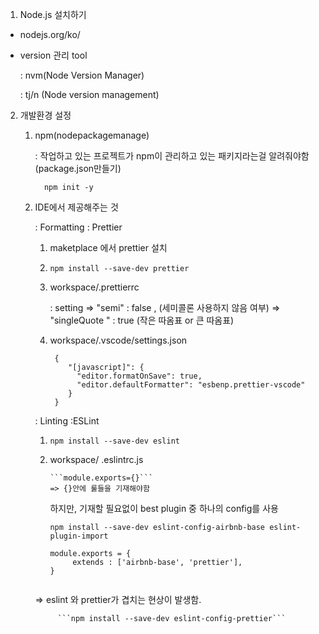 1.  Node.js 설치하기
   
   - nodejs.org/ko/
   - version 관리 tool
       
       : nvm(Node Version Manager)
       
       : tj/n (Node version management)

2. 개발환경 설정

   1) npm(nodepackagemanage)
      
      : 작업하고 있는 프로젝트가 npm이 관리하고 있는 패키지라는걸 알려줘야함 (package.json만들기)
            
            npm init -y
          
   
   2) IDE에서 제공해주는 것

      : Formatting : Prettier
      
         1. maketplace 에서 prettier 설치
        
         2.  ```npm install --save-dev prettier```

         3. workspace/.prettierrc
          
            : setting => "semi" : false , (세미콜론 사용하지 않음 여부)
                      => "singleQuote " : true (작은 따옴표 or 큰 따옴표) 
          
         4. workspace/.vscode/settings.json

            ```
             {
                "[javascript]": {
                  "editor.formatOnSave": true,
                  "editor.defaultFormatter": "esbenp.prettier-vscode"
                }
             }
            ```
        
      : Linting :ESLint
      
         1.  ``` npm install --save-dev eslint ```

         2. workspace/ .eslintrc.js

                ```module.exports={}``` 
                => {}안에 룰들을 기재해야함
               
            하지만, 기재할 필요없이 best plugin 중 하나의 config를 사용
               
               ``` npm install --save-dev eslint-config-airbnb-base eslint-plugin-import ```
               
               ``` 
               module.exports = {
                    extends : ['airbnb-base', 'prettier'],
               }
                   
               ```
      
         => eslint 와 prettier가 겹치는 현상이 발생함.
      
               ```npm install --save-dev eslint-config-prettier```
      
      
